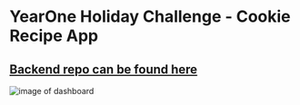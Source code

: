 # YearOne Holiday Challenge - Cookie Recipe App

## [Backend repo can be found here](https://github.com/TyNel/Year-One-Holiday-BE)

![image of dashboard]("../src/assests/screnshots/cookieapppreview.PNG")
